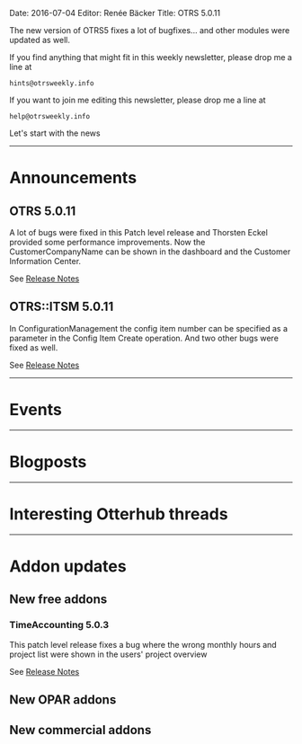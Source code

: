 Date: 2016-07-04
Editor: Renée Bäcker
Title: OTRS 5.0.11


The new version of OTRS5 fixes a lot of bugfixes... and other
modules were updated as well.

If you find anything that
might fit in this weekly newsletter, please drop me a line at

`hints@otrsweekly.info`

If you want to join me editing this newsletter, please drop me a line at

`help@otrsweekly.info`

Let's start with the news

<hr>

# Announcements

## OTRS 5.0.11

A lot of bugs were fixed in this Patch level release and Thorsten Eckel provided
some performance improvements. Now the CustomerCompanyName can be shown in the
dashboard and the Customer Information Center.

See [Release Notes](https://www.otrs.com/release-notes-otrs-5-patch-level-11/)

## OTRS::ITSM 5.0.11

In ConfigurationManagement the config item number can be specified as a parameter in the
Config Item Create operation. And two other bugs were fixed as well.

See [Release Notes](https://www.otrs.com/release-notes-otrsitsm-module-5-patch-level-11/)

<hr>

# Events

<hr>

# Blogposts

<hr>

# Interesting Otterhub threads

<hr>

# Addon updates

## New free addons

### TimeAccounting 5.0.3

This patch level release fixes a bug where the wrong monthly hours and project list were
shown in the users' project overview

See [Release Notes](https://www.otrs.com/release-notes-otrs-timeaccounting-5-patch-level-3/)

## New OPAR addons

## New commercial addons
